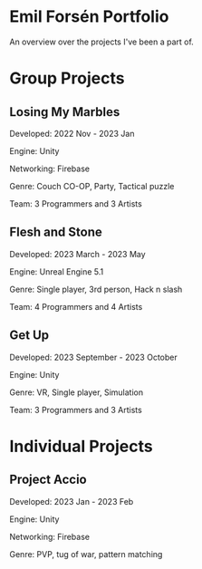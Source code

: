 # Emil Forsén Portfolio
 
An overview over the projects I've been a part of. 

# Group Projects

## Losing My Marbles
Developed: 2022 Nov - 2023 Jan

Engine: Unity

Networking: Firebase

Genre: Couch CO-OP, Party, Tactical puzzle 

Team: 3 Programmers and 3 Artists

## Flesh and Stone
Developed: 2023 March - 2023 May

Engine: Unreal Engine 5.1

Genre: Single player, 3rd person, Hack n slash

Team: 4 Programmers and 4 Artists

## Get Up
Developed: 2023 September - 2023 October

Engine: Unity

Genre: VR, Single player, Simulation

Team: 3 Programmers and 3 Artists


# Individual Projects

## Project Accio
Developed: 2023 Jan - 2023 Feb

Engine: Unity

Networking: Firebase

Genre: PVP, tug of war, pattern matching
